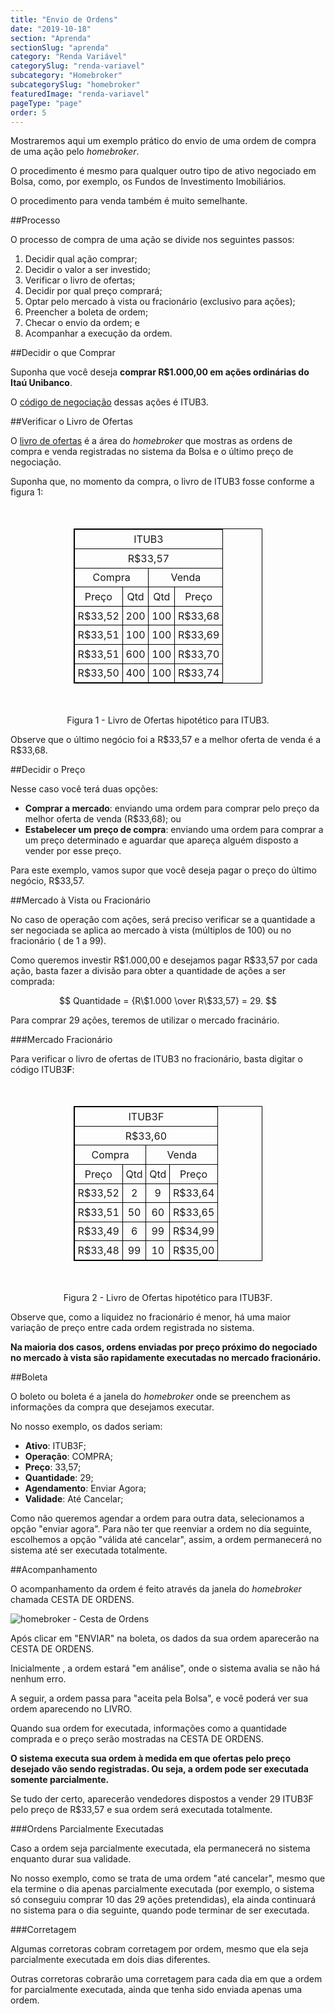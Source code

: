 ```yaml
---
title: "Envio de Ordens"
date: "2019-10-18"
section: "Aprenda"
sectionSlug: "aprenda"
category: "Renda Variável"
categorySlug: "renda-variavel"
subcategory: "Homebroker"
subcategorySlug: "homebroker"
featuredImage: "renda-variavel"
pageType: "page"
order: 5
---
```


Mostraremos aqui um exemplo prático do envio de uma ordem de compra de uma ação pelo *homebroker*.

O procedimento é mesmo para qualquer outro tipo de ativo negociado em Bolsa, como, por exemplo, os Fundos de Investimento Imobiliários.

O procedimento para venda também é muito semelhante.

##Processo

O processo de compra de uma ação se divide nos seguintes passos:

1. Decidir qual ação comprar;
2. Decidir o valor a ser investido;
3. Verificar o livro de ofertas;
4. Decidir por qual preço comprará;
5. Optar pelo mercado à vista ou fracionário (exclusivo para ações);
6. Preencher a boleta de ordem;
7. Checar o envio da ordem; e
8. Acompanhar a execução da ordem.

##Decidir o que Comprar

Suponha que você deseja **comprar R\$1.000,00 em ações ordinárias do Itaú Unibanco**.

O [código de negociação](/renda-variavel/bolsa-de-valores/codigos-de-negociacao) dessas ações é ITUB3.

##Verificar o Livro de Ofertas

O [livro de ofertas](/renda-variavel/homebroker/livro-de-ofertas) é a área do *homebroker* que mostras as ordens de compra e venda registradas no sistema da Bolsa e o último preço de negociação.

Suponha que, no momento da compra, o livro de ITUB3 fosse conforme a figura 1:

<table style="border: 1px solid black; width:60%; margin:50px auto;" id="figura1">
<thead style="border: 1px solid black; text-align:center;">
<tr>
<td colspan="4" style="border: 1px solid black;text-align:center;padding:0.3rem;">ITUB3</td>
</tr>
<tr>
<td colspan="4" style="border: 1px solid black;text-align:center;padding:0.3rem;">R$33,57</td>
</tr>
<tr>
<td colspan="2" style="border: 1px solid black;text-align:center;padding:0.3rem;">Compra</td>
<td colspan="2" style="border: 1px solid black;text-align:center;padding:0.3rem;">Venda</td>
</tr>
</thead>
<tbody style="border: 1px solid black; text-align:center;">
<tr>
<td style="border: 1px solid black; text-align:center;padding:0.3rem;">Preço</td>
<td style="border: 1px solid black; text-align:center;padding:0.3rem;">Qtd</td>
<td style="border: 1px solid black; text-align:center;padding:0.3rem;">Qtd</td>
<td style="border: 1px solid black; text-align:center;padding:0.3rem;">Preço</td>
</tr>

<tr>
<td style="border: 1px solid black;text-align:center;padding:0.3rem;">R$33,52</td>
<td style="border: 1px solid black;text-align:center;padding:0.3rem;">200</td>
<td style="border: 1px solid black;text-align:center;padding:0.3rem;">100</td>
<td style="border: 1px solid black;text-align:center;padding:0.3rem;">R$33,68</td>
</tr>

<tr>
<td style="border: 1px solid black;text-align:center;padding:0.3rem;">R$33,51</td>
<td style="border: 1px solid black;text-align:center;padding:0.3rem;">100</td>
<td style="border: 1px solid black;text-align:center;padding:0.3rem;">100</td>
<td style="border: 1px solid black;text-align:center;padding:0.3rem;">R$33,69</td>
</tr>

<tr>
<td style="border: 1px solid black;text-align:center;padding:0.3rem;">R$33,51</td>
<td style="border: 1px solid black;text-align:center;padding:0.3rem;">600</td>
<td style="border: 1px solid black;text-align:center;padding:0.3rem;">100</td>
<td style="border: 1px solid black;text-align:center;padding:0.3rem;">R$33,70</td>
</tr>

<tr>
<td style="border: 1px solid black;text-align:center;padding:0.3rem;">R$33,50</td>
<td style="border: 1px solid black;text-align:center;padding:0.3rem;">400</td>
<td style="border: 1px solid black;text-align:center;padding:0.3rem;">100</td>
<td style="border: 1px solid black;text-align:center;padding:0.3rem;">R$33,74</td>
</tr>


</tbody>
</table>

<p class="legenda" style="text-align:center;">Figura 1 - Livro de Ofertas hipotético para ITUB3.</p>


Observe que o último negócio foi a R\$33,57 e a melhor oferta de venda é a R\$33,68.

##Decidir o Preço

Nesse caso você terá duas opções:

- **Comprar a mercado**: enviando uma ordem para comprar pelo preço da melhor oferta de venda (R\$33,68); ou
- **Estabelecer um preço de compra**: enviando uma ordem para comprar a um preço determinado e aguardar que apareça alguém disposto a vender por esse preço.

Para este exemplo, vamos supor que você deseja pagar o preço do último negócio, R\$33,57.

##Mercado à Vista ou Fracionário

No caso de operação com ações, será preciso verificar se a quantidade a ser negociada se aplica ao mercado à vista (múltiplos de 100) ou no fracionário ( de 1 a 99).

Como queremos investir R\$1.000,00 e desejamos pagar R\$33,57 por cada ação, basta fazer a divisão para obter a quantidade de ações a ser comprada:

$$
Quantidade = {R\$1.000 \over R\$33,57} = 29.
$$

Para comprar 29 ações, teremos de utilizar o mercado fracinário.

###Mercado Fracionário

Para verificar o livro de ofertas de ITUB3 no fracionário, basta digitar o código ITUB3**F**:

<table style="border: 1px solid black; width:60%; margin:50px auto;" id="figura2">
<thead style="border: 1px solid black; text-align:center;">
<tr>
<td colspan="4" style="border: 1px solid black;text-align:center;padding:0.3rem;">ITUB3F</td>
</tr>
<tr>
<td colspan="4" style="border: 1px solid black;text-align:center;padding:0.3rem;">R$33,60</td>
</tr>
<tr>
<td colspan="2" style="border: 1px solid black;text-align:center;padding:0.3rem;">Compra</td>
<td colspan="2" style="border: 1px solid black;text-align:center;padding:0.3rem;">Venda</td>
</tr>
</thead>
<tbody style="border: 1px solid black; text-align:center;">
<tr>
<td style="border: 1px solid black; text-align:center;padding:0.3rem;">Preço</td>
<td style="border: 1px solid black; text-align:center;padding:0.3rem;">Qtd</td>
<td style="border: 1px solid black; text-align:center;padding:0.3rem;">Qtd</td>
<td style="border: 1px solid black; text-align:center;padding:0.3rem;">Preço</td>
</tr>

<tr>
<td style="border: 1px solid black;text-align:center;padding:0.3rem;">R$33,52</td>
<td style="border: 1px solid black;text-align:center;padding:0.3rem;">2</td>
<td style="border: 1px solid black;text-align:center;padding:0.3rem;">9</td>
<td style="border: 1px solid black;text-align:center;padding:0.3rem;">R$33,64</td>
</tr>

<tr>
<td style="border: 1px solid black;text-align:center;padding:0.3rem;">R$33,51</td>
<td style="border: 1px solid black;text-align:center;padding:0.3rem;">50</td>
<td style="border: 1px solid black;text-align:center;padding:0.3rem;">60</td>
<td style="border: 1px solid black;text-align:center;padding:0.3rem;">R$33,65</td>
</tr>

<tr>
<td style="border: 1px solid black;text-align:center;padding:0.3rem;">R$33,49</td>
<td style="border: 1px solid black;text-align:center;padding:0.3rem;">6</td>
<td style="border: 1px solid black;text-align:center;padding:0.3rem;">99</td>
<td style="border: 1px solid black;text-align:center;padding:0.3rem;">R$34,99</td>
</tr>

<tr>
<td style="border: 1px solid black;text-align:center;padding:0.3rem;">R$33,48</td>
<td style="border: 1px solid black;text-align:center;padding:0.3rem;">99</td>
<td style="border: 1px solid black;text-align:center;padding:0.3rem;">10</td>
<td style="border: 1px solid black;text-align:center;padding:0.3rem;">R$35,00</td>
</tr>


</tbody>
</table>

<p class="legenda" style="text-align:center;">Figura 2 - Livro de Ofertas hipotético para ITUB3F.</p>

Observe que, como a liquidez no fracionário é menor, há uma maior variação de preço entre cada ordem registrada no sistema.

**Na maioria dos casos, ordens enviadas por preço próximo do negociado no mercado à vista são rapidamente executadas no mercado fracionário.**

##Boleta

O boleto ou boleta é a janela do *homebroker* onde se preenchem as informações da compra que desejamos executar.

No nosso exemplo, os dados seriam:

- **Ativo**: ITUB3F;
- **Operação**: COMPRA;
- **Preço**: 33,57;
- **Quantidade**: 29;
- **Agendamento**: Enviar Agora;
- **Validade**: Até Cancelar;

Como não queremos agendar a ordem para outra data, selecionamos a opção "enviar agora". Para não ter que reenviar a ordem no dia seguinte, escolhemos a opção "válida até cancelar", assim, a ordem permanecerá no sistema até ser executada totalmente.

##Acompanhamento

O acompanhamento da ordem é feito através da janela do *homebroker* chamada CESTA DE ORDENS.

![homebroker - Cesta de Ordens](../img/homebroker-ordens.jpg)


Após clicar em "ENVIAR" na boleta, os dados da sua ordem aparecerão na CESTA DE ORDENS.

Inicialmente , a ordem estará "em análise", onde o sistema avalia se não há nenhum erro.

A seguir, a ordem passa para "aceita pela Bolsa", e você poderá ver sua ordem aparecendo no LIVRO.

Quando sua ordem for executada, informações como a quantidade comprada e o preço serão mostradas na CESTA DE ORDENS.

**O sistema executa sua ordem à medida em que ofertas pelo preço desejado vão sendo registradas. Ou seja, a ordem pode ser executada somente parcialmente.**

Se tudo der certo, aparecerão vendedores dispostos a vender 29 ITUB3F pelo preço de R\$33,57 e sua ordem será executada totalmente.

###Ordens Parcialmente Executadas

Caso a ordem seja parcialmente executada, ela permanecerá no sistema enquanto durar sua validade.

No nosso exemplo, como se trata de uma ordem "até cancelar", mesmo que ela termine o dia apenas parcialmente executada (por exemplo, o sistema só conseguiu comprar 10 das 29 ações pretendidas), ela ainda continuará no sistema para o dia seguinte, quando pode terminar de ser executada.

###Corretagem

Algumas corretoras cobram corretagem por ordem, mesmo que ela seja parcialmente executada em dois dias diferentes.

Outras corretoras cobrarão uma corretagem para cada dia em que a ordem for parcialmente executada, ainda que tenha sido enviada apenas uma ordem.